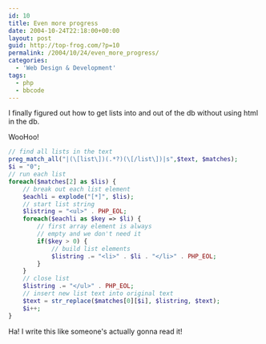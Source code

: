 ```yaml
---
id: 10
title: Even more progress
date: 2004-10-24T22:18:00+00:00
layout: post
guid: http://top-frog.com/?p=10
permalink: /2004/10/24/even_more_progress/
categories:
  - 'Web Design & Development'
tags:
  - php
  - bbcode
---
```

I finally figured out how to get lists into and out of the db without using html in the db.

WooHoo!

``` php
// find all lists in the text
preg_match_all("|(\[list\])(.*?)(\[/list\])|s",$text, $matches);
$i = "0";
// run each list
foreach($matches[2] as $lis) {
    // break out each list element
    $eachli = explode("[*]", $lis);
    // start list string
    $listring = "<ul>" . PHP_EOL;
    foreach($eachli as $key => $li) {
        // first array element is always
        // empty and we don't need it
        if($key > 0) {
            // build list elements
            $listring .= "<li>" . $li . "</li>" . PHP_EOL;
        }
    }
    // close list
    $listring .= "</ul>" . PHP_EOL;
    // insert new list text into original text
    $text = str_replace($matches[0][$i], $listring, $text);
    $i++;
}
```

Ha! I write this like someone's actually gonna read it!
